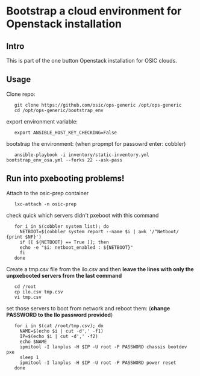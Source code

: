 Bootstrap a cloud environment for Openstack installation
========================================================

Intro
-----
This is part of the one button Openstack installation for OSIC clouds.

Usage
-----

Clone repo:

       git clone https://github.com/osic/ops-generic /opt/ops-generic
       cd /opt/ops-generic/bootstrap_env

export environment variable:

       export ANSIBLE_HOST_KEY_CHECKING=False

bootstrap the environment: (when propmpt for passowrd enter: cobbler)

       ansible-playbook -i inventory/static-inventory.yml bootstrap_env_osa.yml --forks 22 --ask-pass


Run into pxebooting problems!
-----------------------------

Attach to the osic-prep container

       lxc-attach -n osic-prep

check quick which servers didn't pxeboot with this command

       for i in $(cobbler system list); do
         NETBOOT=$(cobbler system report --name $i | awk '/^Netboot/ {print $NF}')
         if [[ ${NETBOOT} == True ]]; then
         echo -e "$i: netboot_enabled : ${NETBOOT}"
         fi
       done

Create a tmp.csv file from the ilo.csv and then **leave the lines with only the unpxebooted servers from the last command**

       cd /root
       cp ilo.csv tmp.csv
       vi tmp.csv

set those servers to boot from network and reboot them: (**change PASSWORD to the Ilo password provided**)

       for i in $(cat /root/tmp.csv); do
         NAME=$(echo $i | cut -d',' -f1)
         IP=$(echo $i | cut -d',' -f2)
         echo $NAME
         ipmitool -I lanplus -H $IP -U root -P PASSWORD chassis bootdev pxe
         sleep 1
         ipmitool -I lanplus -H $IP -U root -P PASSWORD power reset
       done


